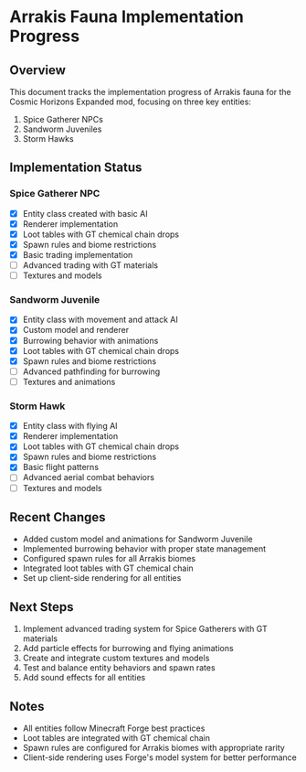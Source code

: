 # Arrakis Fauna Implementation Progress

## Overview

This document tracks the implementation progress of Arrakis fauna for the Cosmic Horizons Expanded mod, focusing on three key entities:

1. Spice Gatherer NPCs
2. Sandworm Juveniles
3. Storm Hawks

## Implementation Status

### Spice Gatherer NPC

- [x] Entity class created with basic AI
- [x] Renderer implementation
- [x] Loot tables with GT chemical chain drops
- [x] Spawn rules and biome restrictions
- [x] Basic trading implementation
- [ ] Advanced trading with GT materials
- [ ] Textures and models

### Sandworm Juvenile

- [x] Entity class with movement and attack AI
- [x] Custom model and renderer
- [x] Burrowing behavior with animations
- [x] Loot tables with GT chemical chain drops
- [x] Spawn rules and biome restrictions
- [ ] Advanced pathfinding for burrowing
- [ ] Textures and animations

### Storm Hawk

- [x] Entity class with flying AI
- [x] Renderer implementation
- [x] Loot tables with GT chemical chain drops
- [x] Spawn rules and biome restrictions
- [x] Basic flight patterns
- [ ] Advanced aerial combat behaviors
- [ ] Textures and models

## Recent Changes

- Added custom model and animations for Sandworm Juvenile
- Implemented burrowing behavior with proper state management
- Configured spawn rules for all Arrakis biomes
- Integrated loot tables with GT chemical chain
- Set up client-side rendering for all entities

## Next Steps

1. Implement advanced trading system for Spice Gatherers with GT materials
2. Add particle effects for burrowing and flying animations
3. Create and integrate custom textures and models
4. Test and balance entity behaviors and spawn rates
5. Add sound effects for all entities

## Notes

- All entities follow Minecraft Forge best practices
- Loot tables are integrated with GT chemical chain
- Spawn rules are configured for Arrakis biomes with appropriate rarity
- Client-side rendering uses Forge's model system for better performance
